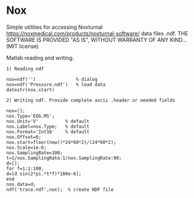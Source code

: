 # Nox
 
Simple utilities for accessing Noxturnal  https://noxmedical.com/products/noxturnal-software/ data files .ndf.  THE SOFTWARE IS PROVIDED "AS IS", WITHOUT WARRANTY OF ANY KIND... (MIT license)

Matlab reading and writing.
```
1) Reading ndf

nox=ndf('')               % dialog
nox=ndf('Pressure.ndf')   % load data
datestr(nox.start)

2) Writing ndf. Provide complete ascii .header or needed fields

nox=[];
nox.Type='EOG.MS'; 
nox.Unit='V'          % default
nox.Label=nox.Type;   % default   
nox.Format='Int16'    % default
nox.Offset=0;
nox.start=floor(now()*24*60*2)/(24*60*2);
nox.Scale=1e-6;
nox.SamplingRate=100;
t=1/nox.SamplingRate:1/nox.SamplingRate:90;
d=[];
for f=1:1:100,
d=[d sin(2*pi.*t*f)*100e-6];
end
nox.data=d;
ndf('trace.ndf',nox);  % create NDF file
```


```
